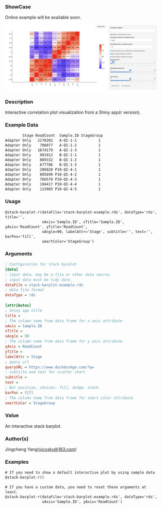### ShowCase

Online example will be available soon.

<img src="/assets/images/plugins/corrplot-r.png">

### Description
Interactive correlation plot visualization from a Shiny app(r version).

### Example Data
```
        Stage ReadCount  Sample.ID StageGroup
Adapter Only   2178202   A-QI-1-1          1
Adapter Only    706077   A-QI-1-2          1
Adapter Only   1674179   A-QI-1-3          1
Adapter Only    991912   B-QI-1-1          1
Adapter Only    889332   B-QI-1-2          1
Adapter Only    677786   B-QI-1-3          1
Adapter Only    286820 P10-QI-4-1          1
Adapter Only    805699 P10-QI-4-2          1
Adapter Only    766579 P10-QI-4-3          1
Adapter Only    104417 P10-QI-4-4          1
Adapter Only    113903 P10-QI-4-5          1
```

### Usage

```
@stack-barplot-r(dataFile='stack-barplot-example.rds', dataType='rds', title='',
                 xAxis='Sample.ID', xTitle='Sample.ID', yAxis='ReadCount', yTitle='ReadCount',
                 xAngle=90, labelAttr='Stage', subtitle='', text='', barPos='fill',
                 smartColor='StageGroup')
```

### Arguments

```ini
; Configuration for stack barplot
[data]
; input data, may be a file or other data source.
; input data must be tidy data.
dataFile = stack-barplot-example.rds
; data file format
dataType = rds

[attributes]
; Shiny app title
title =
; The column name from data frame for x axis attribute
xAxis = Sample.ID
xTitle =
xAngle = 90
; The column name from data frame for y axis attribute
yAxis = ReadCount
yTitle =
labelAttr = Stage
; query url
queryURL = https://www.duckduckgo.com/?q=
; subtitle and text for scatter chart
subtitle =
text =
; Bar position, choices: fill, dodge, stack
barPos = fill
; The column name from data frame for smart color attribute
smartColor = StageGroup
```

### Value
An interactive stack barplot.

### Author(s)
Jingcheng Yang(yjcyxky@163.com)

### Examples

```
# If you need to show a default interactive plot by using sample data
@stack-barplot-r()

# If you have a custom data, you need to reset these arguments at least.
@stack-barplot-r(dataFile='stack-barplot-example.rds', dataType='rds',
                 xAxis='Sample.ID', yAxis='ReadCount')
```